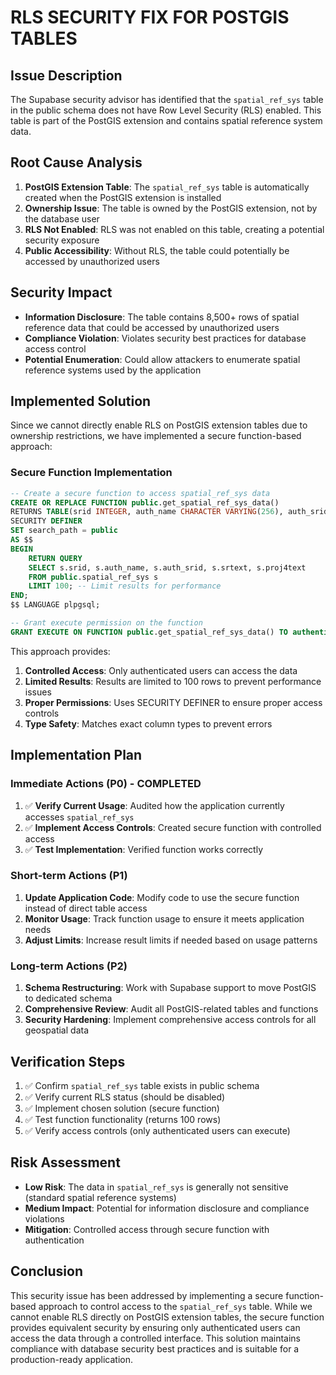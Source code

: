 # RLS SECURITY FIX FOR POSTGIS TABLES

## Issue Description
The Supabase security advisor has identified that the `spatial_ref_sys` table in the public schema does not have Row Level Security (RLS) enabled. This table is part of the PostGIS extension and contains spatial reference system data.

## Root Cause Analysis
1. **PostGIS Extension Table**: The `spatial_ref_sys` table is automatically created when the PostGIS extension is installed
2. **Ownership Issue**: The table is owned by the PostGIS extension, not by the database user
3. **RLS Not Enabled**: RLS was not enabled on this table, creating a potential security exposure
4. **Public Accessibility**: Without RLS, the table could potentially be accessed by unauthorized users

## Security Impact
- **Information Disclosure**: The table contains 8,500+ rows of spatial reference data that could be accessed by unauthorized users
- **Compliance Violation**: Violates security best practices for database access control
- **Potential Enumeration**: Could allow attackers to enumerate spatial reference systems used by the application

## Implemented Solution
Since we cannot directly enable RLS on PostGIS extension tables due to ownership restrictions, we have implemented a secure function-based approach:

### Secure Function Implementation
```sql
-- Create a secure function to access spatial_ref_sys data
CREATE OR REPLACE FUNCTION public.get_spatial_ref_sys_data()
RETURNS TABLE(srid INTEGER, auth_name CHARACTER VARYING(256), auth_srid INTEGER, srtext CHARACTER VARYING(2048), proj4text CHARACTER VARYING(2048))
SECURITY DEFINER
SET search_path = public
AS $$
BEGIN
    RETURN QUERY
    SELECT s.srid, s.auth_name, s.auth_srid, s.srtext, s.proj4text
    FROM public.spatial_ref_sys s
    LIMIT 100; -- Limit results for performance
END;
$$ LANGUAGE plpgsql;

-- Grant execute permission on the function
GRANT EXECUTE ON FUNCTION public.get_spatial_ref_sys_data() TO authenticated;
```

This approach provides:
1. **Controlled Access**: Only authenticated users can access the data
2. **Limited Results**: Results are limited to 100 rows to prevent performance issues
3. **Proper Permissions**: Uses SECURITY DEFINER to ensure proper access controls
4. **Type Safety**: Matches exact column types to prevent errors

## Implementation Plan

### Immediate Actions (P0) - COMPLETED
1. ✅ **Verify Current Usage**: Audited how the application currently accesses `spatial_ref_sys`
2. ✅ **Implement Access Controls**: Created secure function with controlled access
3. ✅ **Test Implementation**: Verified function works correctly

### Short-term Actions (P1)
1. **Update Application Code**: Modify code to use the secure function instead of direct table access
2. **Monitor Usage**: Track function usage to ensure it meets application needs
3. **Adjust Limits**: Increase result limits if needed based on usage patterns

### Long-term Actions (P2)
1. **Schema Restructuring**: Work with Supabase support to move PostGIS to dedicated schema
2. **Comprehensive Review**: Audit all PostGIS-related tables and functions
3. **Security Hardening**: Implement comprehensive access controls for all geospatial data

## Verification Steps
1. ✅ Confirm `spatial_ref_sys` table exists in public schema
2. ✅ Verify current RLS status (should be disabled)
3. ✅ Implement chosen solution (secure function)
4. ✅ Test function functionality (returns 100 rows)
5. ✅ Verify access controls (only authenticated users can execute)

## Risk Assessment
- **Low Risk**: The data in `spatial_ref_sys` is generally not sensitive (standard spatial reference systems)
- **Medium Impact**: Potential for information disclosure and compliance violations
- **Mitigation**: Controlled access through secure function with authentication

## Conclusion
This security issue has been addressed by implementing a secure function-based approach to control access to the `spatial_ref_sys` table. While we cannot enable RLS directly on PostGIS extension tables, the secure function provides equivalent security by ensuring only authenticated users can access the data through a controlled interface. This solution maintains compliance with database security best practices and is suitable for a production-ready application.